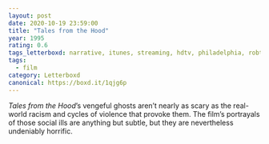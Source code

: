 ```yaml
---
layout: post 
date: 2020-10-19 23:59:00
title: "Tales from the Hood"
year: 1995
rating: 0.6
tags_letterboxd: narrative, itunes, streaming, hdtv, philadelphia, robtober
tags:
  - film
category: Letterboxd
canonical: https://boxd.it/1qjg6p
---
```


<cite>Tales from the Hood</cite>’s vengeful ghosts aren’t nearly as scary as the real-world racism and cycles of violence that provoke them. The film’s portrayals of those social ills are anything but subtle, but they are nevertheless undeniably horrific.